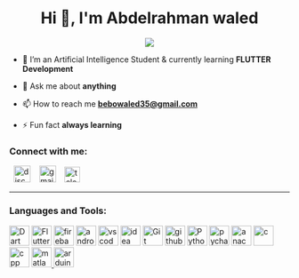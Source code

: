 <h1 align="center">Hi 👋, I'm Abdelrahman waled </h1>
<p align='center'>
<img src="https://readme-typing-svg.herokuapp.com?color=%2336BCF7&size=25&center=true&vCenter=true&width=433&height=75&lines=Mobile+Applications+Developer;">
</p>
	

- 🌱 I’m an Artificial Intelligence Student & currently learning **FLUTTER Development**

- 💬 Ask me about **anything**

- 📫 How to reach me **bebowaled35@gmail.com**

- ⚡ Fun fact **always learning**

<h3 align="left">Connect with me:</h3>
<div align="left">
&nbsp;  <img src="https://raw.githubusercontent.com/maurodesouza/profile-readme-generator/master/src/assets/icons/social/discord/default.svg" width="30" height="30" alt="discord logo"  />&nbsp;
&nbsp;  <img src="https://raw.githubusercontent.com/maurodesouza/profile-readme-generator/master/src/assets/icons/social/gmail/default.svg" width="30" height="30" alt="gmail logo"  />&nbsp;
&nbsp;  <img src="https://raw.githubusercontent.com/maurodesouza/profile-readme-generator/master/src/assets/icons/social/telegram/default.svg" width="28" height="28" alt="telegram logo"  />&nbsp;
</div>
<hr></hr>
<div>
<h3 align="left" tabindex="-1" class="heading-element" dir="auto">Languages and Tools:</h3>
<a href="https://www.dart.com/" target="_blank" rel="noreferrer"><img src="https://skillicons.dev/icons?i=dart&theme=dark" width="36" height="36" alt="Dart" /></a>
<a href="https://www.flutter/" target="_blank" rel="noreferrer"><img src="https://skillicons.dev/icons?i=flutter&theme=dark" width="36" height="36" alt="Flutter" /></a>
<a href="https://www.firebase.com/" target="_blank" rel="noreferrer"><img src="https://skillicons.dev/icons?i=firebase&theme=dark" width="36" height="36" alt="firebase" /></a>
<a href="https://androidstudio.com/" target="_blank" rel="noreferrer"><img src="https://skillicons.dev/icons?i=androidstudio" width="36" height="36" alt="androidstudio" /></a>
<a href="https://www.vscode.com/" target="_blank" rel="noreferrer"><img src="https://skillicons.dev/icons?i=vscode&theme=dark" width="36" height="36" alt="vscode" /></a>
<a href="https://developer.idea.org/" target="_blank" rel="noreferrer"><img src="https://skillicons.dev/icons?i=idea" width="36" height="36" alt="idea"/></a>
<a href="https://git-scm.com/" target="_blank" rel="noreferrer"><img src="https://skillicons.dev/icons?i=git&theme=light" width="36" height="36" alt="Git" /></a>
<a href="https://www.github.com/" target="_blank" rel="noreferrer"><img src="https://skillicons.dev/icons?i=github" width="36" height="36" alt="github" /></a>
<a href="https://www.python.org/" target="_blank" rel="noreferrer"><img src="https://skillicons.dev/icons?i=py&&theme=dark" width="36" height="36" alt="Python" /></a>
<a href="https://pycharm.com/" target="_blank" rel="noreferrer"><img src="https://skillicons.dev/icons?i=pycharm&theme=light" width="36" height="36" alt="pycharm" /></a>
<a href="https://www.anaconda.org/" target="_blank" rel="noreferrer"><img src="https://skillicons.dev/icons?i=anaconda&theme=dark" width="36" height="36" alt="anaconda" /></a>
<a href="https://www.c.com/" target="_blank" rel="noreferrer"><img src="https://skillicons.dev/icons?i=c" width="36" height="36" alt="c" /></a>
<a href="https://www.cpp.org" target="_blank" rel="noreferrer"><img src="https://skillicons.dev/icons?i=cpp&theme=light" width="36" height="36" alt="cpp" /></a>
<a href="https://www.matlab.org" target="_blank" rel="noreferrer"><img src="https://skillicons.dev/icons?i=matlab&theme=light" width="36" height="36" alt="matlab" />
 <a href="https://www.arduino.org" target="_blank" rel="noreferrer"><img src="https://skillicons.dev/icons?i=arduino&theme=light" width="36" height="36" alt="arduino" /></a>
</div>

</a>
<h6>
</p>
<br>
<div align="center">
